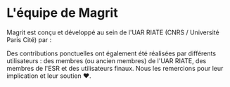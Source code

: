 <script setup>
import { VPTeamMembers } from 'vitepress/theme'

const members = [
  {
    avatar: 'https://avatars.githubusercontent.com/u/12172162?v=4',
    name: 'Matthieu Viry',
    title: 'Co-créateur & développeur',
    links: [
      { icon: 'github', link: 'https://github.com/mthh' },
      { icon: 'mastodon', link: 'https://fosstodon.org/@mthv' },
      // { icon: 'orcid', link: 'https://orcid.org/0000-0002-0693-8556' }
    ]
  },
  {
    avatar: 'https://avatars.githubusercontent.com/u/3041254?v=4',
    name: 'Timothée Giraud',
    title: 'Co-créateur',
    links: [
      { icon: 'github', link: 'https://github.com/rcarto' },
      { icon: 'mastodon', link: 'https://fosstodon.org/@rcarto' },
      // { icon: 'orcid', link: 'https://orcid.org/0000-0002-1932-3323' }
    ]
  },
]
</script>

# L'équipe de Magrit

Magrit est conçu et développé au sein de l'UAR RIATE (CNRS / Université Paris Cité) par :

<VPTeamMembers size="small" :members="members" />

Des contributions ponctuelles ont également été réalisées par différents utilisateurs :
des membres (ou ancien membres) de l'UAR RIATE, des membres de l'ESR et des utilisateurs finaux.
Nous les remercions pour leur implication et leur soutien :heart:.